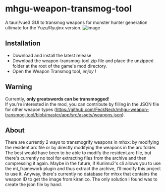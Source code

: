 # mhgu-weapon-transmog-tool
A tauri/vue3 GUI to transmog weapons for monster hunter generation ultimate for the Yuzu/Ryujinx version.
![image](https://github.com/FeckNeck/mhgu-weapon-transmog-tool/assets/41020659/f3c33951-b567-42da-b556-3d7040d4475e)

## Installation
+ Download and install the latest release
+ Download the weapon-transmog-tool.zip file and place the unzipped folder at the root of the game's mod directory.
+ Open the Weapon Transmog tool, *enjoy* !

## Warning
Currently, **only greatswords can be transmogged**!  
If you're interested in the mod, you can contribute by filling in the JSON file for other weapon types (https://github.com/FeckNeck/mhgu-weapon-transmog-tool/blob/master/app/src/assets/weapons.json).  

## About
There are currently 2 ways to transmogrify weapons in mhxx: by modifying the resident.arc file or by directly modifying the weapons in the arc folder. The best would have been to be able to modify the resident.arc file, but there's currently no tool for extracting files from the archive and then compressing it again. Maybe in the future, if Kuriimu2's cli allows you to use the mt_framework plugin and thus extract the archive, I'll modify this project to use it.
Anyway, there's currently no database for mhxx that contains the weapon ID to get the image from kiranico. The only solution I found was to create the json file by hand. 

